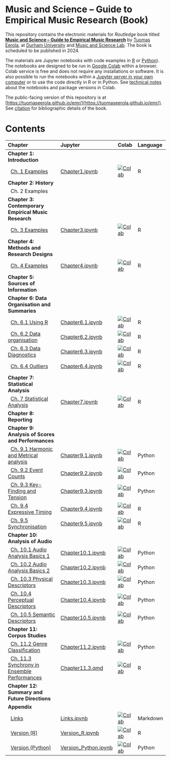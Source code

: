# Music and Science – Guide to Empirical Music Research (Book)

This repository contains the electronic materials for _Routledge_ book titled **[Music and Science – Guide to Empirical Music Research](https://github.com/tuomaseerola/emr)** by [Tuomas Eerola](https://www.durham.ac.uk/staff/tuomas-eerola/), at [Durham University](https://www.durham.ac.uk) and [Music and Science Lab](https://musicscience.net). The book is scheduled to be published in 2024.

The materials are Jupyter notebooks with code examples in [R](https://www.r-project.org/) or [Python](https://www.python.org/)). The notebooks are designed to be run in [Google Colab](https://colab.research.google.com/) within a browser. Colab service is free and does not require any installations or software. It is also possible to run the notebooks within a [Jupyter server in your own computer](https://jupyter-notebook-beginner-guide.readthedocs.io/en/latest/index.html) or to use the code directly in R or in Python. See [technical notes](Technical.qmd) about the notebooks and package versions in Colab.

The public-facing version of this repository is at [https://tuomaseerola.github.io/emr/](https://tuomaseerola.github.io/emr/). See [citation](Citation.qmd) for bibliographic details of the book.

# Contents

| Chapter                                               | Jupyter  | Colab | Language |
|:------------------------------------------------------|:---------|:------|:---------|
| **Chapter 1: Introduction**                           |          |       |          |
| &nbsp;&nbsp;[Ch. 1 Examples](Chapter1.qmd)                            |[Chapter1.ipynb](https://github.com/tuomaseerola/emr/blob/main/Chapter1.ipynb)        |[![Colab](https://colab.research.google.com/assets/colab-badge.svg)](https://colab.research.google.com/github/tuomaseerola/emr/blob/master/Chapter1.ipynb)| R     |
| **Chapter 2: History**                                |          |       |          |
| &nbsp;&nbsp;Ch. 2 Examples                            |          |       |          |
| **Chapter 3: Contemporary Empirical Music Research**  |          |       |          |
| &nbsp;&nbsp;[Ch. 3 Examples](Chapter3.qmd)                            |[Chapter3.ipynb](https://github.com/tuomaseerola/emr/blob/main/Chapter3.ipynb)|[![Colab](https://colab.research.google.com/assets/colab-badge.svg)](https://colab.research.google.com/github/tuomaseerola/emr/blob/master/Chapter3.ipynb)| R     |
| **Chapter 4: Methods and Research Designs**           |          |       |          |
| &nbsp;&nbsp;[Ch. 4 Examples](Chapter4.qmd)                            |[Chapter4.ipynb](https://github.com/tuomaseerola/emr/blob/main/Chapter4.ipynb)|[![Colab](https://colab.research.google.com/assets/colab-badge.svg)](https://colab.research.google.com/github/tuomaseerola/emr/blob/master/Chapter4.ipynb)| R     |
| **Chapter 5: Sources of Information**                 |          |       |          |
| **Chapter 6: Data Organisation and Summaries**                          |          |       |          |
| &nbsp;&nbsp;[Ch. 6.1 Using R](Chapter6.1.qmd)                             |[Chapter6.1.ipynb](https://github.com/tuomaseerola/emr/blob/main/Chapter6.1.ipynb)|[![Colab](https://colab.research.google.com/assets/colab-badge.svg)](https://colab.research.google.com/github/tuomaseerola/emr/blob/master/Chapter6.1.ipynb)| R     |
| &nbsp;&nbsp;[Ch. 6.2 Data organisation](Chapter6.2.qmd)                   |[Chapter6.2.ipynb](https://github.com/tuomaseerola/emr/blob/main/Chapter6.2.ipynb)|[![Colab](https://colab.research.google.com/assets/colab-badge.svg)](https://colab.research.google.com/github/tuomaseerola/emr/blob/master/Chapter6.2.ipynb)| R     |
| &nbsp;&nbsp;[Ch. 6.3 Data Diagnostics](Chapter6.3.qmd)                    |[Chapter6.3.ipynb](https://github.com/tuomaseerola/emr/blob/main/Chapter6.3.ipynb)|[![Colab](https://colab.research.google.com/assets/colab-badge.svg)](https://colab.research.google.com/github/tuomaseerola/emr/blob/master/Chapter6.3.ipynb)| R     |
| &nbsp;&nbsp;[Ch. 6.4 Outliers](Chapter6.4.qmd)                            |[Chapter6.4.ipynb](https://github.com/tuomaseerola/emr/blob/main/Chapter6.4.ipynb)|[![Colab](https://colab.research.google.com/assets/colab-badge.svg)](https://colab.research.google.com/github/tuomaseerola/emr/blob/master/Chapter6.4.ipynb)| R     |
| **Chapter 7: Statistical Analysis**                   |          |       |          |
| &nbsp;&nbsp;[Ch. 7 Statistical Analysis](Chapter7.qmd)                   |[Chapter7.ipynb](https://github.com/tuomaseerola/emr/blob/main/Chapter7.ipynb)|[![Colab](https://colab.research.google.com/assets/colab-badge.svg)](https://colab.research.google.com/github/tuomaseerola/emr/blob/master/Chapter7.ipynb)| R     |
| **Chapter 8: Reporting**                              |          |       |          |
| **Chapter 9: Analysis of Scores and Performances**    |          |       |          |
| &nbsp;&nbsp;[Ch. 9.1 Harmonic and Metrical analysis](Chapter9.1.qmd)    |[Chapter9.1.ipynb](https://github.com/tuomaseerola/emr/blob/main/Chapter9.1.ipynb)|[![Colab](https://colab.research.google.com/assets/colab-badge.svg)](https://colab.research.google.com/github/tuomaseerola/emr/blob/master/Chapter9.1.ipynb)| Python     |
| &nbsp;&nbsp;[Ch. 9.2 Event Counts](Chapter9.2.qmd)                      |[Chapter9.2.ipynb](https://github.com/tuomaseerola/emr/blob/main/Chapter9.2.ipynb)|[![Colab](https://colab.research.google.com/assets/colab-badge.svg)](https://colab.research.google.com/github/tuomaseerola/emr/blob/master/Chapter9.2.ipynb)| Python     |
| &nbsp;&nbsp;[Ch. 9.3 Key-Finding and Tension](Chapter9.3.qmd)           |[Chapter9.3.ipynb](https://github.com/tuomaseerola/emr/blob/main/Chapter9.3.ipynb)|[![Colab](https://colab.research.google.com/assets/colab-badge.svg)](https://colab.research.google.com/github/tuomaseerola/emr/blob/master/Chapter9.3.ipynb)| Python     |
| &nbsp;&nbsp;[Ch. 9.4 Expressive Timing](Chapter9.4.qmd)                 |[Chapter9.4.ipynb](https://github.com/tuomaseerola/emr/blob/main/Chapter9.4.ipynb)|[![Colab](https://colab.research.google.com/assets/colab-badge.svg)](https://colab.research.google.com/github/tuomaseerola/emr/blob/master/Chapter9.4.ipynb)| R     |
| &nbsp;&nbsp;[Ch. 9.5 Synchronisation](Chapter9.5.qmd)                   |[Chapter9.5.ipynb](https://github.com/tuomaseerola/emr/blob/main/Chapter9.5.ipynb)|[![Colab](https://colab.research.google.com/assets/colab-badge.svg)](https://colab.research.google.com/github/tuomaseerola/emr/blob/master/Chapter9.5.ipynb)| R     |
| **Chapter 10: Analysis of Audio**                     |          |       |          |
| &nbsp;&nbsp;[Ch. 10.1 Audio Analysis Basics 1](Chapter10.1.qmd)            |[Chapter10.1.ipynb](https://github.com/tuomaseerola/emr/blob/main/Chapter10.1.ipynb) |[![Colab](https://colab.research.google.com/assets/colab-badge.svg)](https://colab.research.google.com/github/tuomaseerola/emr/blob/master/Chapter10.1.ipynb)| Python     |
| &nbsp;&nbsp;[Ch. 10.2 Audio Analysis Basics 2](Chapter10.2.qmd)             |[Chapter10.2.ipynb](https://github.com/tuomaseerola/emr/blob/main/Chapter10.2.ipynb) |[![Colab](https://colab.research.google.com/assets/colab-badge.svg)](https://colab.research.google.com/github/tuomaseerola/emr/blob/master/Chapter10.2.ipynb)| Python     |
| &nbsp;&nbsp;[Ch. 10.3 Physical Descriptors](Chapter10.3.qmd)             |[Chapter10.3.ipynb](https://github.com/tuomaseerola/emr/blob/main/Chapter10.3.ipynb) |[![Colab](https://colab.research.google.com/assets/colab-badge.svg)](https://colab.research.google.com/github/tuomaseerola/emr/blob/master/Chapter10.3.ipynb)| Python     |
| &nbsp;&nbsp;[Ch. 10.4 Perceptual Descriptors](Chapter10.4.qmd)           |[Chapter10.4.ipynb](https://github.com/tuomaseerola/emr/blob/main/Chapter10.4.ipynb) |[![Colab](https://colab.research.google.com/assets/colab-badge.svg)](https://colab.research.google.com/github/tuomaseerola/emr/blob/master/Chapter10.4.ipynb)| Python     |
| &nbsp;&nbsp;[Ch. 10.5 Semantic Descriptors](Chapter10.5.qmd)             |[Chapter10.5.ipynb](https://github.com/tuomaseerola/emr/blob/main/Chapter10.5.ipynb) |[![Colab](https://colab.research.google.com/assets/colab-badge.svg)](https://colab.research.google.com/github/tuomaseerola/emr/blob/master/Chapter10.5.ipynb)| Python     |
| **Chapter 11: Corpus Studies**                        |                 |       |          |
| &nbsp;&nbsp;[Ch. 11.2 Genre Classification](https://tuomaseerola.github.io/emr/Chapter11.2.qmd)             |[Chapter11.2.ipynb](https://github.com/tuomaseerola/emr/blob/main/Chapter11.2.ipynb)|[![Colab](https://colab.research.google.com/assets/colab-badge.svg)](https://colab.research.google.com/github/tuomaseerola/emr/blob/master/Chapter11.2.ipynb)| Python     |
| &nbsp;&nbsp;[Ch. 11.3 Synchrony in Ensemble Performances](Chapter11.3.qmd)|[Chapter11.3.qmd](https://github.com/tuomaseerola/emr/blob/main/Chapter11.3.ipynb)|[![Colab](https://colab.research.google.com/assets/colab-badge.svg)](https://colab.research.google.com/github/tuomaseerola/emr/blob/master/Chapter11.3.ipynb)| R     |
| **Chapter 12: Summary and Future Directions**                    |          |       |          |
| **Appendix**                                                        |          |       |          |
| &nbsp;&nbsp;[Links](Links.qmd)                      |[Links.ipynb](https://github.com/tuomaseerola/emr/blob/main/Links.ipynb)|[![Colab](https://colab.research.google.com/assets/colab-badge.svg)](https://colab.research.google.com/github/tuomaseerola/emr/blob/master/Links.ipynb)| Markdown     |
| &nbsp;&nbsp;[Version (R)](Version_R.qmd)                |[Version_R.ipynb](https://github.com/tuomaseerola/emr/blob/main/Version_R.ipynb)|[![Colab](https://colab.research.google.com/assets/colab-badge.svg)](https://colab.research.google.com/github/tuomaseerola/emr/blob/master/Version_R.ipynb)|R     |
| &nbsp;&nbsp;[Version (Python)](Version_Python.qmd)           |[Version_Python.ipynb](https://github.com/tuomaseerola/emr/blob/main/Version_Python.ipynb)|[![Colab](https://colab.research.google.com/assets/colab-badge.svg)](https://colab.research.google.com/github/tuomaseerola/emr/blob/master/Version_Python.ipynb)| Python     |

